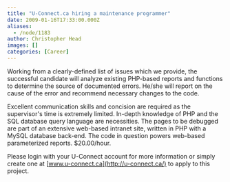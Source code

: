```yaml
---
title: "U-Connect.ca hiring a maintenance programmer"
date: 2009-01-16T17:33:00.000Z
aliases:
  - /node/1183
author: Christopher Head
images: []
categories: [Career]
---
```


Working from a clearly-defined list of issues which we provide, the successful candidate will analyze existing PHP-based reports and functions to determine the source of documented errors. He/she will report on the cause of the error and recommend necessary changes to the code.

Excellent communication skills and concision are required as the supervisor's time is extremely limited. In-depth knowledge of PHP and the SQL database query language are necessities. The pages to be debugged are part of an extensive web-based intranet site, written in PHP with a MySQL database back-end. The code in question powers web-based parameterized reports. $20.00/hour.

Please login with your U-Connect account for more information or simply create one at [www.u-connect.ca](http://u-connect.ca/) to apply to this project.
